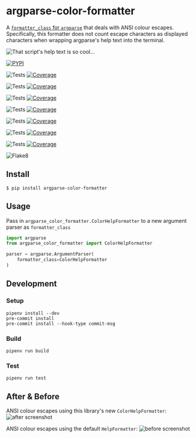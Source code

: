 # argparse-color-formatter
A [`formatter_class` for `argparse`](https://docs.python.org/3/library/argparse.html#formatter-class) that deals with ANSI colour escapes. Specifically, this formatter does not count escape characters as displayed characters when wrapping argparse's help text into the terminal.

![That script's help text is so cool...](https://docs.arrai.dev/argparse-color-formatter/readme/acf.png "That script's help text is so cool...")

[![PYPI](https://img.shields.io/pypi/v/argparse-color-formatter?style=for-the-badge)](https://pypi.org/project/argparse-color-formatter/)

![Tests](https://docs.arrai.dev/argparse-color-formatter/artifacts/main/python312.svg) [![Coverage](https://docs.arrai.dev/argparse-color-formatter/artifacts/main/python312.coverage.svg)](https://docs.arrai.dev/argparse-color-formatter/artifacts/main/htmlcov_python312/)

![Tests](https://docs.arrai.dev/argparse-color-formatter/artifacts/main/python311.svg) [![Coverage](https://docs.arrai.dev/argparse-color-formatter/artifacts/main/python311.coverage.svg)](https://docs.arrai.dev/argparse-color-formatter/artifacts/main/htmlcov_python311/)

![Tests](https://docs.arrai.dev/argparse-color-formatter/artifacts/main/python310.svg) [![Coverage](https://docs.arrai.dev/argparse-color-formatter/artifacts/main/python310.coverage.svg)](https://docs.arrai.dev/argparse-color-formatter/artifacts/main/htmlcov_python310/)

![Tests](https://docs.arrai.dev/argparse-color-formatter/artifacts/main/python39.svg) [![Coverage](https://docs.arrai.dev/argparse-color-formatter/artifacts/main/python39.coverage.svg)](https://docs.arrai.dev/argparse-color-formatter/artifacts/main/htmlcov_python39/)

![Tests](https://docs.arrai.dev/argparse-color-formatter/artifacts/main/python38.svg) [![Coverage](https://docs.arrai.dev/argparse-color-formatter/artifacts/main/python38.coverage.svg)](https://docs.arrai.dev/argparse-color-formatter/artifacts/main/htmlcov_python38/)

![Tests](https://docs.arrai.dev/argparse-color-formatter/artifacts/main/python37.svg) [![Coverage](https://docs.arrai.dev/argparse-color-formatter/artifacts/main/python37.coverage.svg)](https://docs.arrai.dev/argparse-color-formatter/artifacts/main/htmlcov_python37/)

![Tests](https://docs.arrai.dev/argparse-color-formatter/artifacts/main/python36.svg) [![Coverage](https://docs.arrai.dev/argparse-color-formatter/artifacts/main/python36.coverage.svg)](https://docs.arrai.dev/argparse-color-formatter/artifacts/main/htmlcov_python36/)

![Flake8](https://docs.arrai.dev/argparse-color-formatter/artifacts/main/flake8.svg)

## Install

```shell
$ pip install argparse-color-formatter
```

## Usage

Pass in `argparse_color_formatter.ColorHelpFormatter` to a new argument parser as `formatter_class`

```python
import argparse
from argparse_color_formatter import ColorHelpFormatter

parser = argparse.ArgumentParser(
    formatter_class=ColorHelpFormatter
)
```

## Development

### Setup

```shell
pipenv install --dev
pre-commit install
pre-commit install --hook-type commit-msg
```

### Build

```shell
pipenv run build
```

### Test

```shell
pipenv run test
```

## After & Before
ANSI colour escapes using this library's new `ColorHelpFormatter`:
![after screenshot](https://docs.arrai.dev/argparse-color-formatter/readme/after.png)

ANSI colour escapes using the default `HelpFormatter`:
![before screenshot](https://docs.arrai.dev/argparse-color-formatter/readme/before.png)

